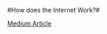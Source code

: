 #How does the Internet Work?#

[Medium Article](https://medium.com/@User3141592/how-does-the-internet-work-edc2e22e7eb8)
